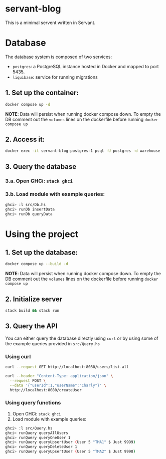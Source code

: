 # servant-blog

This is a minimal servent written in Servant.

# Database

The database system is composed of two services:

- `postgres`: a PostgreSQL instance hosted in Docker and mapped to port 5435. 
- `liquibase`: service for running migrations

## 1. Set up the container:

```bash
docker compose up -d
```

**NOTE**: Data will persist when running docker compose down. To empty the DB comment out the `volumes` lines on 
the dockerfile before running `docker compose up`

## 2. Access it:

```bash
docker exec -it servant-blog-postgres-1 psql -U postgres -d warehouse
```

## 3. Query the database

### 3.a. Open GHCi: `stack ghci`
### 3.b. Load module with example queries: 

```bash
ghci> :l src/Db.hs
ghci> runDb insertData
ghci> runDb queryData
```

# Using the project

## 1. Set up the database:

```bash
docker compose up --build -d
```

**NOTE**: Data will persist when running docker compose down. To empty the DB comment out the `volumes` lines on 
the dockerfile before running `docker compose up`

## 2. Initialize server

```bash
stack build && stack run
```

## 3. Query the API

You can either query the database directly using `curl` or by using some of the example queries provided in `src/Query.hs`

### Using curl

```bash
curl --request GET http://localhost:8080/users/list-all 

curl --header "Content-Type: application/json" \
  --request POST \
  --data '{"userId":1,"userName":"Charly"}' \
  http://localhost:8080/createUser
```

### Using query functions

1. Open GHCi: `stack ghci`
2. Load module with example queries: 

```bash
ghci> :l src/Query.hs
ghci> runQuery queryAllUsers
ghci> runQuery queryOneUser 1
ghci> runQuery queryUpsertUser (User 5 "TMA1" $ Just 9999)
ghci> runQuery queryDeleteUser 1
ghci> runQuery queryUpsertUser (User 5 "TMA2" $ Just 9998)
```